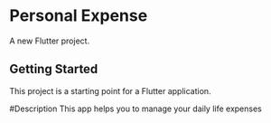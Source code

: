 # Personal Expense

A new Flutter project.

## Getting Started
This project is a starting point for a Flutter application.

#Description
This app helps you to manage your daily life expenses